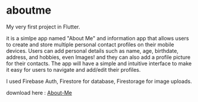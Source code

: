 # aboutme

My very first project in Flutter.

it is a simlpe app named "About Me" and information app that allows users to create and store multiple personal contact profiles on their mobile devices. Users can add personal details such as name, age, birthdate, address, and hobbies, even Images! and they can also add a profile picture for their contacts. The app will have a simple and intuitive interface to make it easy for users to navigate and add/edit their profiles.

I used Firebase Auth, Firestore for database, Firestorage for image uploads.

download here : <a href="https://drive.google.com/file/d/1MhpRh8xeB6-Ed3WOQU6FuYvxyKEopJkp/view?usp=share_link">About-Me</a>

